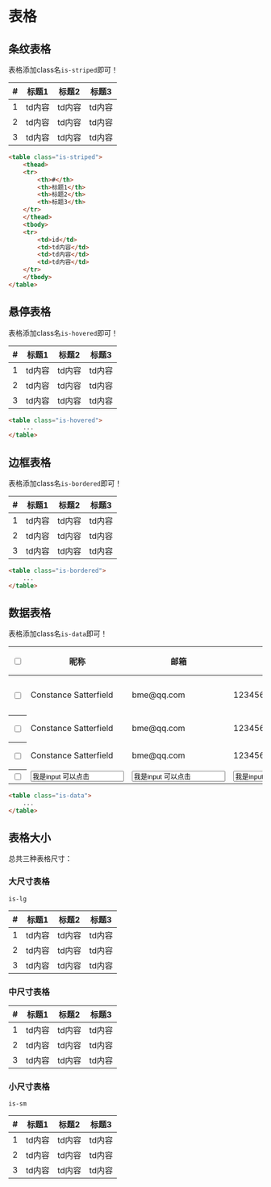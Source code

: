 # 表格

## 条纹表格
表格添加class名`is-striped`即可！
<table class="is-striped"><thead><tr><th>#</th><th>标题1</th><th>标题2</th><th>标题3</th></tr></thead><tbody><tr><td>1</td><td>td内容</td><td>td内容</td><td>td内容</td></tr><tr><td>2</td><td>td内容</td><td>td内容</td><td>td内容</td></tr><tr><td>3</td><td>td内容</td><td>td内容</td><td>td内容</td></tr></tbody></table>

```html
<table class="is-striped">
    <thead>
    <tr>
        <th>#</th>
        <th>标题1</th>
        <th>标题2</th>
        <th>标题3</th>
    </tr>
    </thead>
    <tbody>
    <tr>
        <td>id</td>
        <td>td内容</td>
        <td>td内容</td>
        <td>td内容</td>
    </tr>
    </tbody>
</table>
```

## 悬停表格
表格添加class名`is-hovered`即可！
<table class="is-hovered"><thead><tr><th>#</th><th>标题1</th><th>标题2</th><th>标题3</th></tr></thead><tbody><tr><td>1</td><td>td内容</td><td>td内容</td><td>td内容</td></tr><tr><td>2</td><td>td内容</td><td>td内容</td><td>td内容</td></tr><tr><td>3</td><td>td内容</td><td>td内容</td><td>td内容</td></tr></tbody></table>

```html
<table class="is-hovered">
    ...
</table>
```

## 边框表格
表格添加class名`is-bordered`即可！
<table class="is-bordered"><thead><tr><th>#</th><th>标题1</th><th>标题2</th><th>标题3</th></tr></thead><tbody><tr><td>1</td><td>td内容</td><td>td内容</td><td>td内容</td></tr><tr><td>2</td><td>td内容</td><td>td内容</td><td>td内容</td></tr><tr><td>3</td><td>td内容</td><td>td内容</td><td>td内容</td></tr></tbody></table>

```html
<table class="is-bordered">
    ...
</table>
```

## 数据表格
表格添加class名`is-data`即可！

<table class="is-hovered is-data"><thead><tr><th width="40"><input class="is-checkbox no-border"id="cc"type="checkbox"name="Checkbox3"><label for="cc"></label></th><th>昵称</th><th>邮箱</th><th>电话</th><th>权限</th><th>操作</th></tr></thead><tbody class=""><tr><th scope="row"><input class="is-checkbox no-border"id="cc1"type="checkbox"name="Checkbox3"><label for="cc1"></label></th><td><div class="flex-y-c"><div class="is-up mr-2"><span class="dot dot-lt"></span><img class="avatar o"src="assets/images/face1.jpg"alt=""></div>Constance Satterfield</div></td><td>bme@qq.com</td><td>123456789</td><td><span class="tag is-primary oo">管理员</span></td><td><button class="btn-space"type="button"><i class="icon icon-edit-m"></i></button><button class="btn-space"type="button"><i class="icon icon-delete-m"></i></button></td></tr><tr><th scope="row"><input class="is-checkbox no-border"id="cc1"type="checkbox"name="Checkbox3"><label for="cc1"></label></th><td><div class="flex-y-c"><div class="is-up mr-2"><span class="dot dot-lt"></span><img class="avatar o"src="assets/images/face2.jpg"alt=""></div>Constance Satterfield</div></td><td>bme@qq.com</td><td>123456789</td><td><span class="tag is-secondary oo">编辑</span></td><td><button class="btn-space"type="button"><i class="icon icon-edit-m"></i></button><button class="btn-space"type="button"><i class="icon icon-delete-m"></i></button></td></tr><tr><th scope="row"><input class="is-checkbox no-border"id="cc1"type="checkbox"name="Checkbox3"><label for="cc1"></label></th><td><div class="flex-y-c"><div class="is-up mr-2"><span class="dot dot-lt"></span><img class="avatar o"src="assets/images/face3.jpg"alt=""></div>Constance Satterfield</div></td><td>bme@qq.com</td><td>123456789</td><td><span class="tag is-danger oo">作者</span></td><td><button class="btn-space"type="button"><i class="icon icon-edit-m"></i></button><button class="btn-space"type="button"><i class="icon icon-delete-m"></i></button></td></tr><tr><th scope="row"><input class="is-checkbox no-border"id="cc1"type="checkbox"name="Checkbox3"><label for="cc1"></label></th><td><input class="form-item is-sm"type="text"name=""value="我是input 可以点击"></td><td><input class="form-item is-sm"type="text"name=""value="我是input 可以点击"></td><td><input class="form-item is-sm"type="text"name=""value="我是input 可以点击"></td><td>-</td><td>-</td></tr></tbody></table>

```html
<table class="is-data">
    ...
</table>
```

## 表格大小

总共三种表格尺寸：

### 大尺寸表格
`is-lg`
<table class="is-bordered is-lg"><thead><tr><th>#</th><th>标题1</th><th>标题2</th><th>标题3</th></tr></thead><tbody><tr><td>1</td><td>td内容</td><td>td内容</td><td>td内容</td></tr><tr><td>2</td><td>td内容</td><td>td内容</td><td>td内容</td></tr><tr><td>3</td><td>td内容</td><td>td内容</td><td>td内容</td></tr></tbody></table>

### 中尺寸表格
<table class="is-bordered"><thead><tr><th>#</th><th>标题1</th><th>标题2</th><th>标题3</th></tr></thead><tbody><tr><td>1</td><td>td内容</td><td>td内容</td><td>td内容</td></tr><tr><td>2</td><td>td内容</td><td>td内容</td><td>td内容</td></tr><tr><td>3</td><td>td内容</td><td>td内容</td><td>td内容</td></tr></tbody></table>

### 小尺寸表格
`is-sm`
<table class="is-bordered is-sm"><thead><tr><th>#</th><th>标题1</th><th>标题2</th><th>标题3</th></tr></thead><tbody><tr><td>1</td><td>td内容</td><td>td内容</td><td>td内容</td></tr><tr><td>2</td><td>td内容</td><td>td内容</td><td>td内容</td></tr><tr><td>3</td><td>td内容</td><td>td内容</td><td>td内容</td></tr></tbody></table>